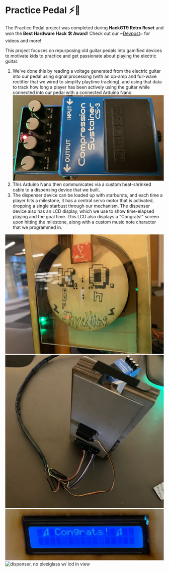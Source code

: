 # Practice Pedal :zap::guitar:

The Practice Pedal project was completed during **HackGT9 Retro Reset** and won the **Best Hardware Hack 🛠️ Award**! Check out our \~[Devpost](https://devpost.com/software/practice-pedals)\~ for videos and more!

This project focuses on repurposing old guitar pedals into gamified devices to motivate kids to practice and get passionate about playing the electric guitar. 

1. We've done this by reading a voltage generated from the electric guitar into our pedal using signal processing (with an op-amp and full-wave rectifier that we wired to simplify playtime tracking), and using that data to track how long a player has been actively using the guitar while connected into our pedal with a connected Arduino Nano. 
![dispenser](resources/repurposed_guitarpedal.jpg)
3. This Arduino Nano then communicates via a custom heat-shrinked cable to a dispensing device that we built. 
4. The dispenser device can be loaded up with starbursts, and each time a player hits a milestone, it has a central servo motor that is activated, dropping a single starbust through our mechanism. The dispenser device also has an LCD display, which we use to show time-elapsed playing and the goal time. This LCD also displays a "Congrats!" screen upon hitting the milestone, along with a custom music note character that we programmed in. 

![dispenser](resources/final_dispenserproto.jpg)
![back of the dispenser](resources/protoback.jpg)
![lcd](resources/ldcscreen_wcustomchar.jpg)
![dispenser, no plexiglass w/ lcd in view](resources/intermediate_dispenserproto.jpg)



